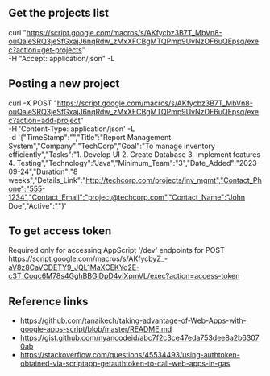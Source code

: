 ## Get the projects list
curl "https://script.google.com/macros/s/AKfycbz3B7T_MbVn8-ouQaieSRQ3jeSfGxajJ6nqRdw_zMxXFCBgMTQPmp9UvNzOF6uQEpsq/exec?action=get-projects" \
-H "Accept: application/json"  -L

## Posting a new project
curl -X POST "https://script.google.com/macros/s/AKfycbz3B7T_MbVn8-ouQaieSRQ3jeSfGxajJ6nqRdw_zMxXFCBgMTQPmp9UvNzOF6uQEpsq/exec?action=add-project" \
 -H 'Content-Type: application/json'  -L \
 -d '{"TimeStamp":"","Title":"Report Management System","Company":"TechCorp","Goal":"To manage inventory efficiently","Tasks":"1. Develop UI 2. Create Database 3. Implement features 4. Testing","Technology":"Java","Minimum_Team":"3","Date_Added":"2023-09-24","Duration":"8 weeks","Details_Link":"http://techcorp.com/projects/inv_mgmt","Contact_Phone":"555-1234","Contact_Email":"project@techcorp.com","Contact_Name":"John Doe","Active":""}'

## To get access token
Required only for accessing AppScript '/dev' endpoints for POST
https://script.google.com/macros/s/AKfycbyZ_-aV8z8CaVCDETY9_JQL1MaXCEKYq2E-c3T_Coqc6M78s4GghBBGlDpD4viXpmVL/exec?action=access-token

## Reference links
 - https://github.com/tanaikech/taking-advantage-of-Web-Apps-with-google-apps-script/blob/master/README.md
 - https://gist.github.com/nyancodeid/abc7f2c3ce47eda753dee8a2b63070ab
 - https://stackoverflow.com/questions/45534493/using-authtoken-obtained-via-scriptapp-getauthtoken-to-call-web-apps-in-gas
